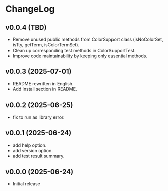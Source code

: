# ChangeLog

## v0.0.4 (TBD)

 * Remove unused public methods from ColorSupport class (isNoColorSet, isTty, getTerm, isColorTermSet).
 * Clean up corresponding test methods in ColorSupportTest.
 * Improve code maintainability by keeping only essential methods.

## v0.0.3 (2025-07-01)

 * README rewritten in English.
 * Add Install section in README.

## v0.0.2 (2025-06-25)

 * fix to run as library error.

## v0.0.1 (2025-06-24)

 * add help option.
 * add version option.
 * add test result summary.

## v0.0.0 (2025-06-24)

 * Initial release